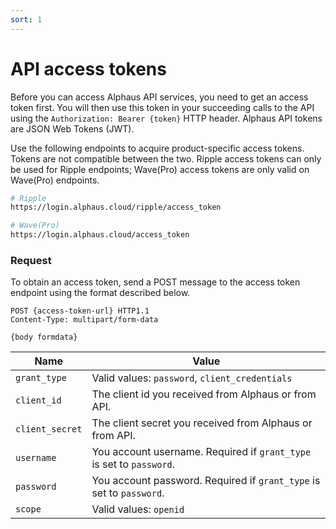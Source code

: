 ```yaml
---
sort: 1
---
```


# API access tokens

Before you can access Alphaus API services, you need to get an access token first. You will then use this token in your succeeding calls to the API using the `Authorization: Bearer {token}` HTTP header. Alphaus API tokens are JSON Web Tokens (JWT).

Use the following endpoints to acquire product-specific access tokens. Tokens are not compatible between the two. Ripple access tokens can only be used for Ripple endpoints; Wave(Pro) access tokens are only valid on Wave(Pro) endpoints.

```sh
# Ripple
https://login.alphaus.cloud/ripple/access_token

# Wave(Pro)
https://login.alphaus.cloud/access_token
```

### Request

To obtain an access token, send a POST message to the access token endpoint using the format described below.

```https
POST {access-token-url} HTTP1.1
Content-Type: multipart/form-data

{body formdata}
```

| **Name** | **Value** |
|---|---|
| `grant_type` | Valid values: `password`, `client_credentials` |
| `client_id` | The client id you received from Alphaus or from API. |
| `client_secret` | The client secret you received from Alphaus or from API. |
| `username` | You account username. Required if `grant_type` is set to `password`. |
| `password` | You account password. Required if `grant_type` is set to `password`. |
| `scope` | Valid values: `openid` |
